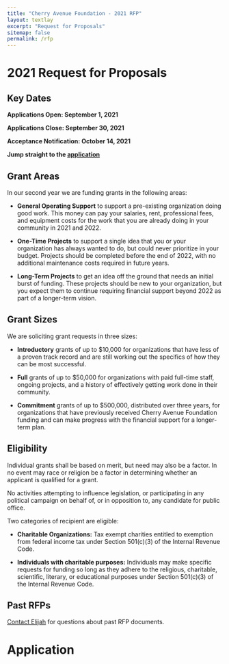 ```yaml
---
title: "Cherry Avenue Foundation - 2021 RFP"
layout: textlay
excerpt: "Request for Proposals"
sitemap: false
permalink: /rfp
---
```


# 2021 Request for Proposals

## Key Dates

**Applications Open: September 1, 2021**

**Applications Close: September 30, 2021**

**Acceptance Notification: October 14, 2021**

**Jump straight to the [application](#Application)**

## Grant Areas

In our second year we are funding grants in the following areas:

* **General Operating Support** to support a pre-existing organization doing good work. This money can pay your salaries, rent, professional fees, and equipment costs for the work that you are already doing in your community in 2021 and 2022.

* **One-Time Projects** to support a single idea that you or your organization has always wanted to do, but could never prioritize in your budget. Projects should be completed before the end of 2022, with no additional maintenance costs required in future years.

* **Long-Term Projects** to get an idea off the ground that needs an initial burst of funding. These projects should be new to your organization, but you expect them to continue requiring financial support beyond 2022 as part of a longer-term vision.

## Grant Sizes

We are soliciting grant requests in three sizes:

* **Introductory** grants of up to $10,000 for organizations that have less of a proven track record and are still working out the specifics of how they can be most successful.

* **Full** grants of up to $50,000 for organizations with paid full-time staff, ongoing projects, and a history of effectively getting work done in their community.

* **Commitment** grants of up to $500,000, distributed over three years, for organizations that have previously received Cherry Avenue Foundation funding and can make progress with the financial support for a longer-term plan.

## Eligibility

Individual grants shall be based on merit, but need may also be a factor. In no event may race or religion be a factor in determining whether an applicant is qualified for a grant.

No activities attempting to influence legislation, or participating in any political campaign on behalf of, or in opposition to, any candidate for public office.

Two categories of recipient are eligible:

* **Charitable Organizations:** Tax exempt charities entitled to exemption from federal income tax under Section 501(c)(3) of the Internal Revenue Code.

* **Individuals with charitable purposes:** Individuals may make specific requests for funding so long as they adhere to the religious, charitable, scientific, literary, or educational purposes under Section 501(c)(3) of the Internal Revenue Code.

## Past RFPs

<a href="mailto:elijah@treeforts.org">Contact Elijah</a> for questions about past RFP documents.

# Application

